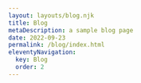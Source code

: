 ```yaml
---
layout: layouts/blog.njk
title: Blog
metaDescription: a sample blog page
date: 2022-09-23
permalink: /blog/index.html
eleventyNavigation:
  key: Blog
  order: 2
---
```

